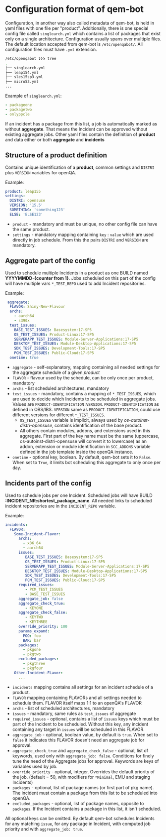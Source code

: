 # Configuration format of qem-bot

Configuration, in another way also called metadata of qem-bot, is held in yaml files with one file per "product". Additionally, there is one special config file called `singlearch.yml` which contains a list of packages that exist only on a single architecture.
Configuration usually spans over multiple files. The default location accepted from qem-bot is `/etc/openqabot/`. All configuration files must have `.yml` extension.

```bash
/etc/openqabot ❯❯❯ tree                   
.                          
├── singlearch.yml               
├── leap154.yml                   
├── sles15sp3.yml        
├── micro53.yml          
...
```
Example of `singlearch.yml`:

```yaml
- packageone
- packagetwo
- onlyppcle
```

If an incident has a package from this list, a job is automatically marked as without **aggregate**. That means the Incident can be approved without existing aggregate jobs.
Other yaml files contain the definition of **product** and data either or both **aggregate** and **incidents**


## Structure of a product definition

Contains unique identification of a **product**, common settings and `DISTRI` plus `VERSION` variables for openQA.

Example:

```yaml
product: leap155
settings:
  DISTRI: opensuse
  VERSION: '15.5'
  SOMETHING: 'something123'
  ELSE: 'ELSE123'
```

* `product` - mandatory and must be unique, no other config file can have the same product. 
* `settings` - mandatory mapping containing `key` : `value` which are used directly in job schedule. From this the pairs `DISTRI` and `VERSION` are mandatory.

## Aggregate part of the config

Used to schedule multiple Incidents in a product as one BUILD named **YYYYMMDD-{counter from 1}**. Jobs scheduled on this part of the config will have multiple vars `*_TEST_REPO` used to add Incident repositories. 

Example:

```yaml
 aggregate:
  FLAVOR: Shiny-New-Flavour
  archs:
    - aarch64
    - s390x
  test_issues:
    BASE_TEST_ISSUES: Basesystem:17-SP5
    OS_TEST_ISSUES: Product-Linux:17-SP5
    SERVERAPP_TEST_ISSUES: Module-Server-Applications:17-SP5
    DESKTOP_TEST_ISSUES: Module-Desktop-Applications:17-SP5
    SDK_TEST_ISSUES: Development-Tools:17-SP5
    PCM_TEST_ISSUES: Public-Cloud:17-SP5
  onetime: true
```

* `aggregate` - self-explanatory, mapping containing all needed settings for the aggregate schedule of a given *product*
* `FLAVOR` - flavour used by the schedule, can be only once per product, mandatory
* `archs` - list scheduled architectures, mandatory
* `test_issues` - mandatory, contains a mapping of `*_TEST_ISSUES`, which are used to decide which Incidents to be scheduled in aggregate jobs. Values are `PRODUCT-IDENTIFICATION:VERSION`. `PRODUCT-IDENTIFICATION` as defined in OBS/IBS. `VERSION` same as `PRODUCT-IDENTIFICATION`, could use different versions for different `*_TEST_ISSUES`.
  * `OS_TEST_ISSUES` variable is implicit, always used by *os-autoinst-distri-opensuse*, contains identification of the base product.
  * All others contain modules, addons, and extensions used in this aggregate. First part of the key name must be the same (uppercase, os-autoinst-distri-opensuse will convert it to lowercase) as an addon, extension or module identification in `SCC_ADDONS` variable defined in the job template inside the openQA instance.
* `onetime` - optional key, boolean. By default, qem-bot sets it to `False`. When set to `True`, it limits bot scheduling this aggregate to only once per day.

## Incidents part of the config

Used to schedule jobs per one Incident. Scheduled jobs will have BUILD **:INCIDENT_NR:shortest_package_name**. All needed links to scheduled incident repositories are in the `INCIDENT_REPO` variable.

Example:

```yaml
incidents:
  FLAVOR:
    Some-Incident-Flavor:
      archs:
        - x86_64
        - aarch64
      issues:
         BASE_TEST_ISSUES: Basesystem:17-SP5
         OS_TEST_ISSUES: Product-Linux:17-SP5
         SERVERAPP_TEST_ISSUES: Module-Server-Applications:17-SP5
         DESKTOP_TEST_ISSUES: Module-Desktop-Applications:17-SP5
         SDK_TEST_ISSUES: Development-Tools:17-SP5
         PCM_TEST_ISSUES: Public-Cloud:17-SP5
      required_issues:
         - PCM_TEST_ISSUES
         - BASE_TEST_ISSUES
      aggregate_job: false
      aggregate_check_true:
         - KEYONE
      aggregate_check_false:
         - KEYTWO
         - KEYTHREE
      override_priority: 100
      params_expand:
        FOO: foo
        BAR: bar
      packages:
        - pkgone
        - pkgtwo
      excluded_packages:
        - pkgthree
        - pkgfour
    Other-Incident-FLavor:
      ...
```

* `incidents` mapping contains all settings for an incident schedule of a product.
* `FLAVOR` mapping containing FLAVORs and all settings needed to schedule them. FLAVOR itself maps 1:1 to an openQA's FLAVOR
* `archs` - list of scheduled architectures, mandatory
* `issues` - mandatory, same rules as `test_issues` of aggregate
* `required_issues` - optional, contains a list of `issues` keys which must be part of the Incident to be scheduled. Without this key, any incident containing any target in `issues` will be scheduled in this FLAVOR.
* `aggregate_job` - optional, boolean value, by default is `true`. When set to `false` it indicates this FLAVOR doesn't need an aggregate job for approval.
* `aggregate_check_true` and `aggregate_check_false` - optional, list of keywords, used only with `aggregate_job: false`. Conditions for finely tune the need of the Aggregate jobs for approval. Keywords are keys of variables used by job.
* `override_priority` - optional, integer. Overrides the default priority of the job. (default = 50, with modifiers for `*Minimal`, EMU and staging Incidents)
* `packages` - optional, list of package names (or first part of pkg name). The incident must contain a package from this list to be scheduled into openQA.
* `excluded_packages` - optional, list of package names, opposite to `packages`. If the Incident contains a package in this list, it isn't scheduled.

All optional keys can be omitted. By default qem-bot schedules Incidents for any matching `issue`, for any package in Incident, with computed job priority and with `aggregate_job: true`.

